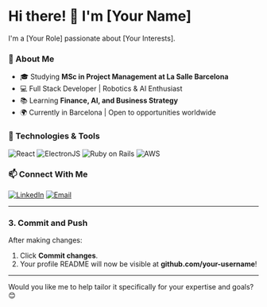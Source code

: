 # Hi there! 👋 I'm [Your Name]

I'm a [Your Role] passionate about [Your Interests]. 

### 🚀 About Me
- 🎓 Studying **MSc in Project Management at La Salle Barcelona**
- 💻 Full Stack Developer | Robotics & AI Enthusiast
- 📚 Learning **Finance, AI, and Business Strategy**
- 🌍 Currently in Barcelona | Open to opportunities worldwide

### 🔧 Technologies & Tools
![React](https://img.shields.io/badge/-React-61DAFB?logo=react&logoColor=white&style=flat)
![ElectronJS](https://img.shields.io/badge/-ElectronJS-47848F?logo=electron&logoColor=white&style=flat)
![Ruby on Rails](https://img.shields.io/badge/-Ruby_on_Rails-CC0000?logo=ruby-on-rails&logoColor=white&style=flat)
![AWS](https://img.shields.io/badge/-AWS-232F3E?logo=amazon-aws&logoColor=white&style=flat)

### 📫 Connect With Me
[![LinkedIn](https://img.shields.io/badge/-LinkedIn-blue?logo=linkedin&style=flat)](https://www.linkedin.com/in/juliusnoelbanayo/)
[![Email](https://img.shields.io/badge/-Email-red?logo=gmail&style=flat)](mailto:juliusnoel.banayo@gmail.com)

---

### **3. Commit and Push**
After making changes:
1. Click **Commit changes**.
2. Your profile README will now be visible at **github.com/your-username**!

---

Would you like me to help tailor it specifically for your expertise and goals? 😊
